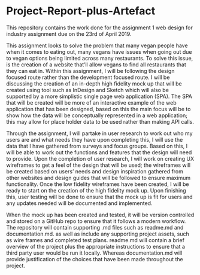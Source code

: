 # Project-Report-plus-Artefact
This repository contains the work done for the assignment 1 web design for industry assignment due on the 23rd of April 2019.


This assignment looks to solve the problem that many vegan people have when it comes to eating out, many vegans have issues when going out due to vegan options being limited across many restaurants. To solve this issue, is the creation of a website that’ll allow vegans to find all restaurants that they can eat in.
Within this assignment, I will be following the design focused route rather than the development focused route. I will be discussing the creation of an in-depth high fidelity mock up that will be created using tool such as InDesign and Sketch which will also be supported by a more simplistic single page web application (SPA). The SPA that will be created will be more of an interactive example of the web application that has been designed, based on this the main focus will be to show how the data will be conceptually represented in a web application; this may allow for place holder data to be used rather than making API calls. 

Through the assignment, I will partake in user research to work out who my users are and what needs they have upon completing this, I will use the data that I have gathered from surveys and focus groups. Based on this, I will be able to work out the functions and features that the design will need to provide. Upon the completion of user research, I will work on creating UX wireframes to get a feel of the design that will be used; the wireframes will be created based on users’ needs and design inspiration gathered from other websites and design guides that will be followed to ensure maximum functionality. Once the low fidelity wireframes have been created, I will be ready to start on the creation of the high fidelity mock up. Upon finishing this, user testing will be done to ensure that the mock up is fit for users and any updates needed will be documented and implemented. 

When the mock up has been created and tested, it will be version controlled and stored on a GitHub repo to ensure that it follows a modern workflow. The repository will contain supporting .md files such as readme.md and documentation.md. as well as include any supporting project assets, such as wire frames and completed test plans. readme.md will contain a brief overview of the project plus the appropriate instructions to ensure that a third party user would be run it locally. Whereas documentation.md will provide justification of the choices that have been made throughout the project. 
